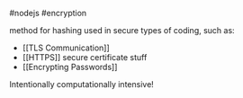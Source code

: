 #nodejs #encryption

method for hashing used in secure types of coding, such as:

- [[TLS Communication]]
- [[HTTPS]] secure certificate stuff
- [[Encrypting Passwords]]


Intentionally computationally intensive!
